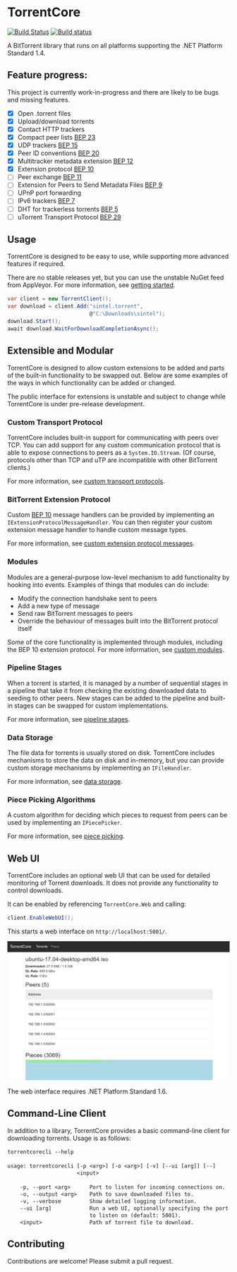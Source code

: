 # TorrentCore

[![Build Status](https://travis-ci.org/SamuelFisher/torrentcore.svg?branch=master)](https://travis-ci.org/SamuelFisher/torrentcore)
[![Build status](https://ci.appveyor.com/api/projects/status/p1kf1e1upjsiw60n/branch/master?svg=true)](https://ci.appveyor.com/project/SamuelFisher/torrentcore/branch/master)

A BitTorrent library that runs on all platforms supporting the .NET Platform
Standard 1.4.

## Feature progress:

This project is currently work-in-progress and there are likely to be bugs and
missing features.

- [x] Open .torrent files
- [x] Upload/download torrents
- [x] Contact HTTP trackers
- [x] Compact peer lists [BEP 23](http://www.bittorrent.org/beps/bep_0023.html)
- [x] UDP trackers [BEP 15](http://www.bittorrent.org/beps/bep_0015.html)
- [x] Peer ID conventions [BEP 20](http://bittorrent.org/beps/bep_0020.html)
- [x] Multitracker metadata extension [BEP 12](http://bittorrent.org/beps/bep_0012.html)
- [x] Extension protocol [BEP 10](http://www.bittorrent.org/beps/bep_0010.html)
- [ ] Peer exchange [BEP 11](http://www.bittorrent.org/beps/bep_0011.html)
- [ ] Extension for Peers to Send Metadata Files [BEP 9](http://bittorrent.org/beps/bep_0009.html)
- [ ] UPnP port forwarding
- [ ] IPv6 trackers [BEP 7](http://www.bittorrent.org/beps/bep_0007.html)
- [ ] DHT for trackerless torrents [BEP 5](http://www.bittorrent.org/beps/bep_0005.html)
- [ ] uTorrent Transport Protocol [BEP 29](http://www.bittorrent.org/beps/bep_0029.html)

## Usage

TorrentCore is designed to be easy to use, while supporting more advanced
features if required.

There are no stable releases yet, but you can use the unstable NuGet feed from
AppVeyor. For more information, see
[getting started](https://torrentcore.org/getting-started/).

```csharp
var client = new TorrentClient();
var download = client.Add("sintel.torrent",
                          @"C:\Downloads\sintel");
download.Start();
await download.WaitForDownloadCompletionAsync();
```

## Extensible and Modular

TorrentCore is designed to allow custom extensions to be added and parts of the
built-in functionality to be swapped out. Below are some examples of the ways in
which functionality can be added or changed.

The public interface for extensions is unstable and subject to change while
TorrentCore is under pre-release development.

### Custom Transport Protocol

TorrentCore includes built-in support for communicating with peers over TCP. You
can add support for any custom communication protocol that is able to expose
connections to peers as a `System.IO.Stream`. (Of course, protocols other than
TCP and uTP are incompatible with other BitTorrent clients.)

For more information, see [custom transport protocols](https://torrentcore.org/extend/transport-protocol/).

### BitTorrent Extension Protocol

Custom [BEP 10](http://www.bittorrent.org/beps/bep_0010.html) message handlers
can be provided by implementing an `IExtensionProtocolMessageHandler`. You can
then register your custom extension message handler to handle custom message
types.

For more information, see [custom extension protocol messages](https://torrentcore.org/extend/extension-protocol/).

### Modules

Modules are a general-purpose low-level mechanism to add functionality by hooking into
events. Examples of things that modules can do include:

- Modify the connection handshake sent to peers
- Add a new type of message
- Send raw BitTorrent messages to peers
- Override the behaviour of messages built into the BitTorrent protocol itself

Some of the core functionality is implemented through modules, including
the BEP 10 extension protocol. For more information, see [custom modules](https://torrentcore.org/extend/modules/).

### Pipeline Stages

When a torrent is started, it is managed by a number of sequential stages in a
pipeline that take it from checking the existing downloaded data to seeding to
other peers. New stages can be added to the pipeline and built-in stages can
be swapped for custom implementations.

For more information, see [pipeline stages](https://torrentcore.org/extend/pipeline/).

### Data Storage

The file data for torrents is usually stored on disk. TorrentCore
includes mechanisms to store the data on disk and in-memory, but you can provide
custom storage mechanisms by implementing an `IFileHandler`.

For more information, see [data storage](https://torrentcore.org/extend/data-storage/).

### Piece Picking Algorithms

A custom algorithm for deciding which pieces to request from peers can be used
by implementing an `IPiecePicker`.

For more information, see [piece picking](https://torrentcore.org/extend/piece-picking/).

## Web UI

TorrentCore includes an optional web UI that can be used for detailed monitoring
of Torrent downloads. It does not provide any functionality to control
downloads.

It can be enabled by referencing `TorrentCore.Web` and calling:

```csharp
client.EnableWebUI();
```

This starts a web interface on `http://localhost:5001/`.

![/webui-screenshot.png](/webui-screenshot.png)

The web interface requires .NET Platform Standard 1.6.

## Command-Line Client

In addition to a library, TorrentCore provides a basic command-line client for
downloading torrents. Usage is as follows:

```
torrentcorecli --help

usage: torrentcorecli [-p <arg>] [-o <arg>] [-v] [--ui [arg]] [--]
                      <input>

    -p, --port <arg>      Port to listen for incoming connections on.
    -o, --output <arg>    Path to save downloaded files to.
    -v, --verbose         Show detailed logging information.
    --ui [arg]            Run a web UI, optionally specifying the port
                          to listen on (default: 5001).
    <input>               Path of torrent file to download.
```

## Contributing

Contributions are welcome! Please submit a pull request.
